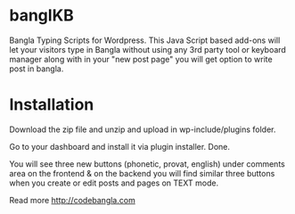banglKB
==========

Bangla Typing Scripts for Wordpress. This Java Script based add-ons will let your visitors type in Bangla without using any 3rd party tool or keyboard manager along with in your "new post page" you will get option to write post in bangla.

Installation
============
Download the zip file and unzip and upload in wp-include/plugins folder.

Go to your dashboard and install it via plugin installer. Done.

You will see three new buttons (phonetic, provat, english) under comments area on the frontend & on the backend you will find similar three buttons when you create or edit posts and pages
on TEXT mode.

Read more http://codebangla.com 
